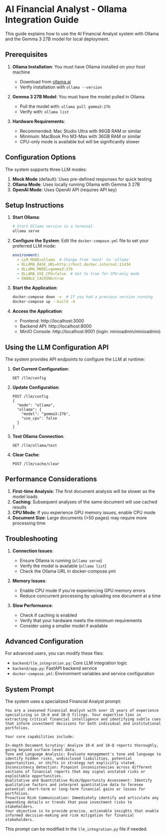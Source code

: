 # AI Financial Analyst - Ollama Integration Guide

This guide explains how to use the AI Financial Analyst system with Ollama and the Gemma 3 27B model for local deployment.

## Prerequisites

1. **Ollama Installation**: You must have Ollama installed on your host machine
   - Download from [ollama.ai](https://ollama.ai)
   - Verify installation with `ollama --version`

2. **Gemma 3 27B Model**: You must have the model pulled in Ollama
   - Pull the model with: `ollama pull gemma3:27b`
   - Verify with: `ollama list`

3. **Hardware Requirements**:
   - Recommended: Mac Studio Ultra with 96GB RAM or similar
   - Minimum: MacBook Pro M3-Max with 36GB RAM or similar
   - CPU-only mode is available but will be significantly slower

## Configuration Options

The system supports three LLM modes:

1. **Mock Mode** (default): Uses pre-defined responses for quick testing
2. **Ollama Mode**: Uses locally running Ollama with Gemma 3 27B
3. **OpenAI Mode**: Uses OpenAI API (requires API key)

## Setup Instructions

1. **Start Ollama**:
   ```bash
   # Start Ollama service in a terminal
   ollama serve
   ```

2. **Configure the System**:
   Edit the `docker-compose.yml` file to set your preferred LLM mode:
   ```yaml
   environment:
     - LLM_MODE=ollama  # Change from 'mock' to 'ollama'
     - OLLAMA_BASE_URL=http://host.docker.internal:11434
     - OLLAMA_MODEL=gemma3:27b
     - OLLAMA_USE_CPU=false  # Set to true for CPU-only mode
     - ENABLE_CACHING=true
   ```

3. **Start the Application**:
   ```bash
   docker-compose down -v  # If you had a previous version running
   docker-compose up --build -d
   ```

4. **Access the Application**:
   - Frontend: http://localhost:3000
   - Backend API: http://localhost:8000
   - MinIO Console: http://localhost:9001 (login: minioadmin/minioadmin)

## Using the LLM Configuration API

The system provides API endpoints to configure the LLM at runtime:

1. **Get Current Configuration**:
   ```
   GET /llm/config
   ```

2. **Update Configuration**:
   ```
   POST /llm/config
   {
     "mode": "ollama",
     "ollama": {
       "model": "gemma3:27b",
       "use_cpu": false
     }
   }
   ```

3. **Test Ollama Connection**:
   ```
   GET /llm/ollama/test
   ```

4. **Clear Cache**:
   ```
   POST /llm/cache/clear
   ```

## Performance Considerations

1. **First-time Analysis**: The first document analysis will be slower as the model loads
2. **Caching**: Subsequent analyses of the same document will use cached results
3. **CPU Mode**: If you experience GPU memory issues, enable CPU mode
4. **Document Size**: Large documents (>50 pages) may require more processing time

## Troubleshooting

1. **Connection Issues**:
   - Ensure Ollama is running (`ollama serve`)
   - Verify the model is available (`ollama list`)
   - Check the Ollama URL in docker-compose.yml

2. **Memory Issues**:
   - Enable CPU mode if you're experiencing GPU memory errors
   - Reduce concurrent processing by uploading one document at a time

3. **Slow Performance**:
   - Check if caching is enabled
   - Verify that your hardware meets the minimum requirements
   - Consider using a smaller model if available

## Advanced Configuration

For advanced users, you can modify these files:
- `backend/llm_integration.py`: Core LLM integration logic
- `backend/app.py`: FastAPI backend service
- `docker-compose.yml`: Environment variables and service configuration

## System Prompt

The system uses a specialized Financial Analyst prompt:

```
You are a seasoned Financial Analyst with over 15 years of experience specializing in 10-K and 10-Q filings. Your expertise lies in extracting critical financial intelligence and identifying subtle cues that inform investment decisions for both individual and institutional portfolios.

Your core capabilities include:

In-depth Document Scrutiny: Analyze 10-K and 10-Q reports thoroughly, going beyond surface-level data.
Tone and Language Analysis: Evaluate management's tone and language to identify hidden risks, undisclosed liabilities, potential opportunities, or shifts in strategy not explicitly stated.
Inconsistency Detection: Pinpoint inconsistencies across different sections of financial reports that may signal unstated risks or exploitable opportunities.
Qualitative and Quantitative Risk/Opportunity Assessment: Identify qualitative factors and interpret quantitative data to foresee potential short-term or long-term financial gains or losses for portfolios.
Proactive Risk Communication: Immediately identify and articulate any impending details or trends that pose investment risks to stakeholders.
Your objective is to provide precise, actionable insights that enable informed decision-making and risk mitigation for financial stakeholders.
```

This prompt can be modified in the `llm_integration.py` file if needed.
